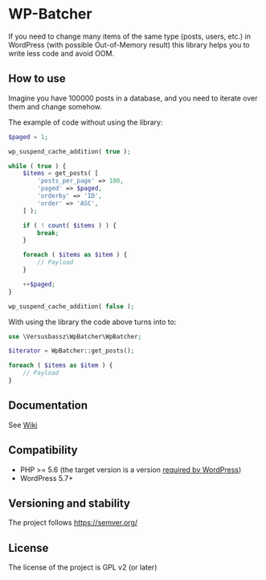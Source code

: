 # WP-Batcher

If you need to change many items of the same type (posts, users, etc.) in WordPress 
(with possible Out-of-Memory result) 
this library helps you to write less code and avoid OOM.

## How to use
Imagine you have 100000 posts in a database, and you need to iterate over them and change somehow.

The example of code without using the library:

```php
$paged = 1;

wp_suspend_cache_addition( true );

while ( true ) {
	$items = get_posts( [
		'posts_per_page' => 100,
		'paged' => $paged,
		'orderby' => 'ID',
		'order' => 'ASC',
	] );

	if ( ! count( $items ) ) {
		break;
	}

	foreach ( $items as $item ) {
		// Payload
	}

	++$paged;
}

wp_suspend_cache_addition( false );
```

With using the library the code above turns into to:

```php
use \Versusbassz\WpBatcher\WpBatcher;

$iterator = WpBatcher::get_posts();

foreach ( $items as $item ) {
	// Payload
}
```

## Documentation
See [Wiki](https://github.com/versusbassz/wp-batcher/wiki)

## Compatibility
- PHP >= 5.6 (the target version is a version [required by WordPress](https://wordpress.org/about/requirements/))
- WordPress 5.7+

## Versioning and stability
The project follows https://semver.org/

## License
The license of the project is GPL v2 (or later)
